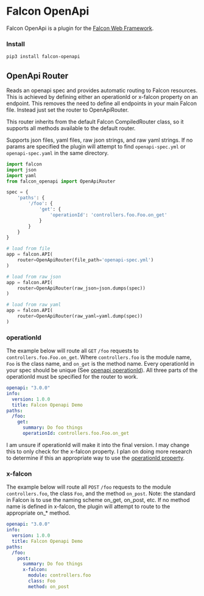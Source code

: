 # Falcon OpenApi

Falcon OpenApi is a plugin for the [Falcon Web Framework](https://github.com/falconry/falcon).

### Install

```bash
pip3 install falcon-openapi
```

## OpenApi Router

Reads an openapi spec and provides automatic routing to Falcon resources. This is achieved by defining either an operationId or x-falcon property on an endpoint. This removes the need to define all endpoints in your main Falcon file. Instead just set the router to OpenApiRouter.

This router inherits from the default Falcon CompiledRouter class, so it supports all methods available to the default router.

Supports json files, yaml files, raw json strings, and raw yaml strings. If no params are specified the plugin will attempt to find `openapi-spec.yml` or `openapi-spec.yaml` in the same directory.

```python
import falcon
import json
import yaml
from falcon_openapi import OpenApiRouter

spec = {
    'paths': {
        '/foo': {
            'get': {
                'operationId': 'controllers.foo.Foo.on_get'
            }
        }
    }
}

# load from file
app = falcon.API(
    router=OpenApiRouter(file_path='openapi-spec.yml')
)

# load from raw json
app = falcon.API(
    router=OpenApiRouter(raw_json=json.dumps(spec))
)

# load from raw yaml
app = falcon.API(
    router=OpenApiRouter(raw_yaml=yaml.dump(spec))
)
```

### operationId

The example below will route all `GET` `/foo` requests to `controllers.foo.Foo.on_get`. Where `controllers.foo` is the module name, `Foo` is the class name, and `on_get` is the method name. Every operationId in your spec should be unique (See [openapi operationId](https://github.com/OAI/OpenAPI-Specification/blob/master/versions/3.0.0.md#operationObject)). All three parts of the operationId must be specified for the router to work.

```yaml
openapi: "3.0.0"
info:
  version: 1.0.0
  title: Falcon Openapi Demo
paths:
  /foo:
    get:
      summary: Do foo things
      operationId: controllers.foo.Foo.on_get
```

I am unsure if operationId will make it into the final version. I may change this to only check for the x-falcon property. I plan on doing more research to determine if this an appropriate way to use the [operationId property](https://github.com/OAI/OpenAPI-Specification/blob/master/versions/3.0.0.md#operationObject).

### x-falcon

The example below will route all `POST` `/foo` requests to the module `controllers.foo`, the class `Foo`, and the method `on_post`. Note: the standard in Falcon is to use the naming scheme on_get, on_post, etc. If no method name is defined in x-falcon, the plugin will attempt to route to the appropriate on_* method.

```yaml
openapi: "3.0.0"
info:
  version: 1.0.0
  title: Falcon Openapi Demo
paths:
  /foo:
    post:
      summary: Do foo things
      x-falcon:
        module: controllers.foo
        class: Foo
        method: on_post
```
